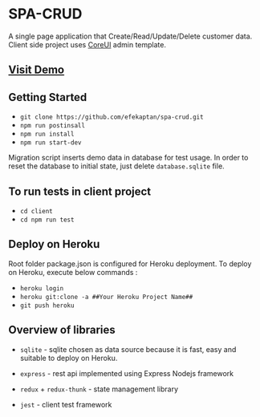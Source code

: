 # SPA-CRUD
A single page application that Create/Read/Update/Delete customer data. Client side project uses [CoreUI](https://github.com/mrholek/CoreUI-Free-Bootstrap-Admin-Template) admin template.

## [Visit Demo](https://spa-crud.herokuapp.com/)

## Getting Started

- `git clone https://github.com/efekaptan/spa-crud.git`
- `npm run postinsall`
- `npm run install`
- `npm run start-dev`

Migration script inserts demo data in database for test usage. In order to reset the database to initial state, just delete `database.sqlite` file. 

## To run tests in client project

- `cd client`
- `cd npm run test`

## Deploy on Heroku

Root folder package.json is configured for Heroku deployment. To deploy on Heroku, execute below commands :

- `heroku login`
- `heroku git:clone -a ##Your Heroku Project Name##`
- `git push heroku`

## Overview of libraries

 - `sqlite` - sqlite chosen as data source because it is fast, easy and suitable to deploy on Heroku.

 - `express` - rest api implemented using Express Nodejs framework

 - `redux` + `redux-thunk` - state management library

 - `jest` - client test framework
